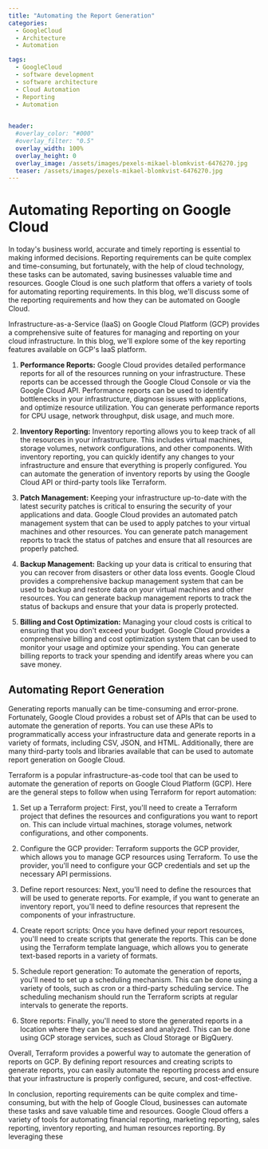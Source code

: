 ```yaml
---
title: "Automating the Report Generation"
categories:
  - GoogleCloud
  - Architecture
  - Automation

tags:
  - GoogleCloud
  - software development
  - software architecture
  - Cloud Automation
  - Reporting
  - Automation
  

header:
  #overlay_color: "#000"
  #overlay_filter: "0.5"
  overlay_width: 100%
  overlay_height: 0
  overlay_image: /assets/images/pexels-mikael-blomkvist-6476270.jpg
  teaser: /assets/images/pexels-mikael-blomkvist-6476270.jpg
---
```


# Automating Reporting on Google Cloud
In today's business world, accurate and timely reporting is essential to making informed decisions. Reporting requirements can be quite complex and time-consuming, but fortunately, with the help of cloud technology, these tasks can be automated, saving businesses valuable time and resources. Google Cloud is one such platform that offers a variety of tools for automating reporting requirements. In this blog, we'll discuss some of the reporting requirements and how they can be automated on Google Cloud.

Infrastructure-as-a-Service (IaaS) on Google Cloud Platform (GCP) provides a comprehensive suite of features for managing and reporting on your cloud infrastructure. In this blog, we'll explore some of the key reporting features available on GCP's IaaS platform.

1. **Performance Reports:** Google Cloud provides detailed performance reports for all of the resources running on your infrastructure. These reports can be accessed through the Google Cloud Console or via the Google Cloud API. Performance reports can be used to identify bottlenecks in your infrastructure, diagnose issues with applications, and optimize resource utilization. You can generate performance reports for CPU usage, network throughput, disk usage, and much more.

2. **Inventory Reporting:** Inventory reporting allows you to keep track of all the resources in your infrastructure. This includes virtual machines, storage volumes, network configurations, and other components. With inventory reporting, you can quickly identify any changes to your infrastructure and ensure that everything is properly configured. You can automate the generation of inventory reports by using the Google Cloud API or third-party tools like Terraform.

3. **Patch Management:** Keeping your infrastructure up-to-date with the latest security patches is critical to ensuring the security of your applications and data. Google Cloud provides an automated patch management system that can be used to apply patches to your virtual machines and other resources. You can generate patch management reports to track the status of patches and ensure that all resources are properly patched.

4. **Backup Management:** Backing up your data is critical to ensuring that you can recover from disasters or other data loss events. Google Cloud provides a comprehensive backup management system that can be used to backup and restore data on your virtual machines and other resources. You can generate backup management reports to track the status of backups and ensure that your data is properly protected.

5. **Billing and Cost Optimization:** Managing your cloud costs is critical to ensuring that you don't exceed your budget. Google Cloud provides a comprehensive billing and cost optimization system that can be used to monitor your usage and optimize your spending. You can generate billing reports to track your spending and identify areas where you can save money.

## Automating Report Generation
Generating reports manually can be time-consuming and error-prone. Fortunately, Google Cloud provides a robust set of APIs that can be used to automate the generation of reports. You can use these APIs to programmatically access your infrastructure data and generate reports in a variety of formats, including CSV, JSON, and HTML. Additionally, there are many third-party tools and libraries available that can be used to automate report generation on Google Cloud.

Terraform is a popular infrastructure-as-code tool that can be used to automate the generation of reports on Google Cloud Platform (GCP). Here are the general steps to follow when using Terraform for report automation:


1.  Set up a Terraform project: First, you'll need to create a Terraform project that defines the resources and configurations you want to report on. This can include virtual machines, storage volumes, network configurations, and other components.

2. Configure the GCP provider: Terraform supports the GCP provider, which allows you to manage GCP resources using Terraform. To use the provider, you'll need to configure your GCP credentials and set up the necessary API permissions.

3. Define report resources: Next, you'll need to define the resources that will be used to generate reports. For example, if you want to generate an inventory report, you'll need to define resources that represent the components of your infrastructure.

4. Create report scripts: Once you have defined your report resources, you'll need to create scripts that generate the reports. This can be done using the Terraform template language, which allows you to generate text-based reports in a variety of formats.

5. Schedule report generation: To automate the generation of reports, you'll need to set up a scheduling mechanism. This can be done using a variety of tools, such as cron or a third-party scheduling service. The scheduling mechanism should run the Terraform scripts at regular intervals to generate the reports.

6. Store reports: Finally, you'll need to store the generated reports in a location where they can be accessed and analyzed. This can be done using GCP storage services, such as Cloud Storage or BigQuery.

Overall, Terraform provides a powerful way to automate the generation of reports on GCP. By defining report resources and creating scripts to generate reports, you can easily automate the reporting process and ensure that your infrastructure is properly configured, secure, and cost-effective.

In conclusion, reporting requirements can be quite complex and time-consuming, but with the help of Google Cloud, businesses can automate these tasks and save valuable time and resources. Google Cloud offers a variety of tools for automating financial reporting, marketing reporting, sales reporting, inventory reporting, and human resources reporting. By leveraging these
